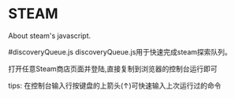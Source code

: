 # STEAM
About steam's javascript.

#discoveryQueue.js
discoveryQueue.js用于快速完成steam探索队列。

打开任意Steam商店页面并登陆,直接复制到浏览器的控制台运行即可

tips: 在控制台输入行按键盘的上箭头(↑)可快速输入上次运行过的命令
